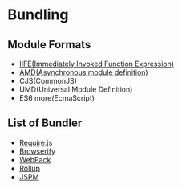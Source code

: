 # Bundling 


## Module Formats 
* [IIFE(Immediately Invoked Function Expression)](https://developer.mozilla.org/en-US/docs/Glossary/IIFE)
* [AMD(Asynchronous module definition)](https://en.wikipedia.org/wiki/Asynchronous_module_definition)
* CJS(CommonJS)
* UMD(Universal Module Definition)
* ES6 more(EcmaScript)

## List of Bundler 

* [Require.js](https://requirejs.org/)
* [Browserify](http://browserify.org/)
* [WebPack](webpack.js.org)
* [Rollup](https://rollupjs.org/) 
* [JSPM](https://jspm.org/)


